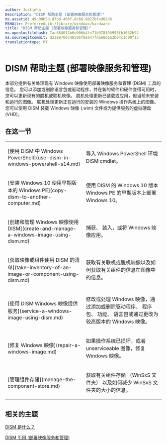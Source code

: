 ```yaml
---
author: Justinha
Description: "DISM 帮助主题 (部署映像服务和管理)"
ms.assetid: 49c00b5d-d7bd-466f-8c66-9022bfad02db
MSHAttr: PreferredLib:/library/windows/hardware
title: "DISM 帮助主题 (部署映像服务和管理)"
ms.openlocfilehash: 7ac684011b6e906b4fe71b978195995fb1032b92
ms.sourcegitcommit: d33e870dc4850bf0ea47fdae0d163b04c1c90f15
translationtype: MT
---
```

# <a name="dism-how-to-topics-deployment-image-servicing-and-management"></a>DISM 帮助主题 (部署映像服务和管理)


本部分提供有关处理现有 Windows 映像使用部署映像服务和管理 (DISM) 工具的信息。 您可以添加或删除语言包或驱动程序，并在新的软件和硬件变得可用时，您可以更新现有的脱机或联机映像。 脱机处理更新已装载或应用，但当前未安装和运行的图像。 联机处理更新正在运行的安装的 Windows 操作系统上的图像。 您可以使用 DISM 装载 Windows 映像 (.wim) 文件或为提供服务的虚拟硬盘 (VHD)。

## <a name="span-idinthissectionspanspan-idinthissectionspanspan-idinthissectionspanin-this-section"></a><span id="In_This_Section"></span><span id="in_this_section"></span><span id="IN_THIS_SECTION"></span>在这一节


<table>
<colgroup>
<col width="50%" />
<col width="50%" />
</colgroup>
<tbody>
<tr class="odd">
<td align="left"><p>[使用 DISM 中 Windows PowerShell](use-dism-in-windows-powershell-s14.md)</p></td>
<td align="left"><p>导入 Windows PowerShell 环境 DISM cmdlet。</p></td>
</tr>
<tr class="even">
<td align="left"><p>[安装 Windows 10 使用早期版本的 Windows PE](copy-dism-to-another-computer.md)</p></td>
<td align="left"><p>使用 DISM 的 Windows 10 版本 Windows PE 的早期版本上部署 Windows 10。</p></td>
</tr>
<tr class="odd">
<td align="left"><p>[创建和管理 Windows 映像使用 DISM](create-and-manage-a-windows-image-using-dism.md)</p></td>
<td align="left"><p>捕获、 装入，或将 Windows 映像应用。</p></td>
</tr>
<tr class="even">
<td align="left"><p>[获取映像或组件使用 DISM 的清单](take-inventory-of-an-image-or-component-using-dism.md)</p></td>
<td align="left"><p>获取有关联机或脱机映像以及如何获取有关组件的信息在图像中的信息。</p></td>
</tr>
<tr class="odd">
<td align="left"><p>[使用 DISM Windows 映像提供服务](service-a-windows-image-using-dism.md)</p></td>
<td align="left"><p>修改或处理 Windows 映像，通过添加或删除驱动程序、 程序包、 功能、 语言包或通过更改为较高版本的 Windows 映像。</p></td>
</tr>
<tr class="even">
<td align="left"><p>[修复 Windows 映像](repair-a-windows-image.md)</p></td>
<td align="left"><p>如果操作系统已损坏，或者 unserviceable 图像，修复 Windows 映像。</p></td>
</tr>
<tr class="odd">
<td align="left"><p>[管理组件存储](manage-the-component-store.md)</p></td>
<td align="left"><p>获取有关组件存储 （WinSxS 文件夹） 以及如何减少 WinSxS 文件夹的大小的信息。</p></td>
</tr>
</tbody>
</table>

 

## <a name="span-idrelatedtopicsspanrelated-topics"></a><span id="related_topics"></span>相关的主题


[DISM 是什么？](what-is-dism.md)

[DISM 引用 (部署映像服务和管理)](dism-reference--deployment-image-servicing-and-management.md)

 

 






